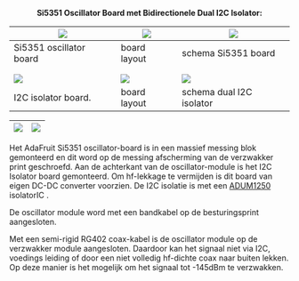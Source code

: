 [//]: # (MarkDown format documentation: https://guides.github.com/features/mastering-markdown/)
[//]: # (Table-A with 3-columns/5-lines, table-B with 2-columns/1-line)

<b> <p align="center"> Si5351 Oscillator Board met  Bidirectionele Dual I2C Isolator:</p></b>

<img src="https://github.com/costonisp/PI4DEC/blob/master/documentation/Si5351+interface/ada5351.jpg"> | <a href="https://github.com/costonisp/PI4DEC/blob/master/documentation/Si5351+interface/AdaSi5351Brd.pdf"><img src="https://github.com/costonisp/PI4DEC/blob/master/documentation/Si5351+interface/AdaSi5351BrdTN.jpg"></a> | <a href="https://github.com/costonisp/PI4DEC/blob/master/documentation/Si5351+interface/AdaSi5351Sch.pdf"><img src="https://github.com/costonisp/PI4DEC/blob/master/documentation/Si5351+interface/AdaSi5351SchTN.jpg"></a>
----------------------------------- | --- | -----------------------------------------
 Si5351 oscillator board | board layout | schema Si5351 board
 |  | 
 |  | 
 <img src="https://github.com/costonisp/PI4DEC/blob/master/documentation/Si5351+interface/I2CisolatorTN.jpg"> | <a href="https://github.com/costonisp/PI4DEC/blob/master/documentation/Si5351+interface/BidirectionalDualI2CIsolatorBrd.pdf"><img src="https://github.com/costonisp/PI4DEC/blob/master/documentation/Si5351+interface/BidirectionalDualI2CIsolatorBrdTN.jpg"> | <a href="https://github.com/costonisp/PI4DEC/blob/master/documentation/Si5351+interface/BidirectionalDualI2CIsolatorSch.pdf"><img src="https://github.com/costonisp/PI4DEC/blob/master/documentation/Si5351+interface/BidirectionalDualI2CIsolatorSchTN.jpg">
I2C isolator board.  | board layout | schema dual I2C isolator
<p></p>

<img src="https://github.com/costonisp/PI4DEC/blob/master/documentation/Si5351+interface/OscillatorBlockATN.jpg"> | <img src="https://github.com/costonisp/PI4DEC/blob/master/documentation/Si5351+interface/OscillatorBlockBTN.jpg">
------------------------------- | -------------------------------------
<p></p>

<p>Het AdaFruit Si5351 oscillator-board is in een massief messing blok gemonteerd en dit word op de messing afscherming van de verzwakker print geschroefd. 
Aan de achterkant van de oscillator-module is het I2C Isolator board gemonteerd. 
Om hf-lekkage te vermijden is dit board van eigen DC-DC converter voorzien. De I2C isolatie is met een <a href="https://github.com/costonisp/PI4DEC/blob/master/documentation/Si5351+interface/ADUM1250_1251.pdf"> ADUM1250 </a> isolatorIC .

De oscillator module word met een bandkabel op de besturingsprint aangesloten.</p>

Met een semi-rigid RG402 coax-kabel is de oscillator module op de verzwakker module aangesloten.
Daardoor kan het signaal niet via I2C, voedings leiding of door een niet volledig hf-dichte coax naar buiten lekken.
Op deze manier is het mogelijk om het signaal tot -145dBm te verzwakken.

[//]: # (This may be the most platform independent comment)
[//]: # (see also https://webapps.stackexchange.com/questions/29602/markdown-to-insert-and-display-an-image-on-github-repo)
